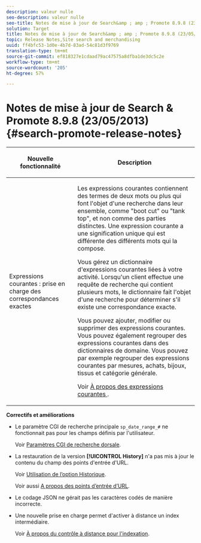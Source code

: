 ```yaml
---
description: valeur nulle
seo-description: valeur nulle
seo-title: Notes de mise à jour de Search&amp ; amp ; Promote 8.9.8 (23/05/2013)
solution: Target
title: Notes de mise à jour de Search&amp ; amp ; Promote 8.9.8 (23/05/2013)
topic: Release Notes,Site search and merchandising
uuid: ff4bfc53-1d0e-4b7d-83ad-54c81d3f9769
translation-type: tm+mt
source-git-commit: ef818327e1cdaad79ac47575a8dfba1de3dc5c2e
workflow-type: tm+mt
source-wordcount: '205'
ht-degree: 57%

---
```



# Notes de mise à jour de Search &amp; Promote 8.9.8 (23/05/2013){#search-promote-release-notes}

<table> 
 <thead> 
  <tr> 
   <th colname="col1" class="entry"> <p>Nouvelle fonctionnalité </p> </th> 
   <th colname="col2" class="entry"> <p>Description </p> </th> 
  </tr> 
 </thead>
 <tbody> 
  <tr> 
   <td colname="col1"> <p> Expressions courantes : prise en charge des correspondances exactes </p> </td> 
   <td colname="col2"> <p> Les expressions courantes contiennent des termes de deux mots ou plus qui font l'objet d'une recherche dans leur ensemble, comme "boot cut" ou "tank top", et non comme des parties distinctes. Une expression courante a une signification unique qui est différente des différents mots qui la compose. </p> <p> Vous gérez un dictionnaire d'expressions courantes liées à votre activité. Lorsqu'un client effectue une requête de recherche qui contient plusieurs mots, le dictionnaire fait l'objet d'une recherche pour déterminer s'il existe une correspondance exacte. </p> <p>Vous pouvez ajouter, modifier ou supprimer des expressions courantes. Vous pouvez également regrouper des expressions courantes dans des dictionnaires de domaine. Vous pouvez par exemple regrouper des expressions courantes par mesures, achats, bijoux, tissus et catégorie générale. </p> <p>Voir <a href="../c-about-linguistics-menu/c-about-common-phrases.md#concept_4946E53586DF492EAEB1B7F757FD440F" format="dita" scope="local"> À propos des expressions courantes </a>. </p> </td> 
  </tr> 
 </tbody> 
</table>

**Correctifs et améliorations**

* Le paramètre CGI de recherche principale `sp_date_range_#` ne fonctionnait pas pour les champs définis par l&#39;utilisateur.

   Voir [Paramètres CGI de recherche dorsale](../c-appendices/c-cgiparameters.md#reference_582E85C3886740C98FE88CA9DF7918E8).

* La restauration de la version **[!UICONTROL History]** n&#39;a pas mis à jour le contenu du champ des points d&#39;entrée d&#39;URL.

   Voir [Utilisation de l’option Historique](../t-using-the-history-option.md#task_70DD3F87A67242BBBD2CB27156F43002).

   Voir aussi [A propos des points d’entrée d’URL](../c-about-settings-menu/c-about-crawling-menu.md#concept_5D857E3B5C124E85BC0B5AE77A509573).

* Le codage JSON ne gérait pas les caractères codés de manière incorrecte.
* Une nouvelle prise en charge permet d&#39;activer à distance un index intermédiaire.

   Voir [À propos du contrôle à distance pour l&#39;indexation](../c-about-index-menu/c-about-remote-control-for-indexing.md#concept_C79B322190E84106A434E5C6D4A4118F).

